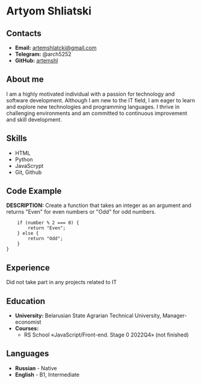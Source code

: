 # Artyom Shliatski
## Contacts
* __Email:__ artemshlatcki@gmail.com
* __Telegram:__ @arch5252
* __GitHub:__ [artemshl](https://github.com/artemshl)
## About me
I am a highly motivated individual with a passion for technology and software development. Although I am new to the IT field, I am eager to learn and explore new technologies and programming languages. I thrive in challenging environments and am committed to continuous improvement and skill development.
## Skills
*  HTML
*   Python
*   JavaScrypt
*   Git, Github
  ## Code Example
   __DESCRIPTION:__ Create a function that takes an integer as an argument and returns "Even" for even numbers or "Odd" for odd numbers.
``` function evenOrOdd(number) {
    if (number % 2 === 0) {
        return "Even";
    } else {
        return "Odd";
    }
}
```
## Experience
Did not take part in any projects related to IT
## Education
* __University:__ Belarusian State Agrarian Technical University, Manager-economist
* __Courses:__
    + RS School «JavaScript/Front-end. Stage 0 2022Q4» (not finished)
  
## Languages
* __Russian__ - Native
* __English__ - B1, Intermediate 